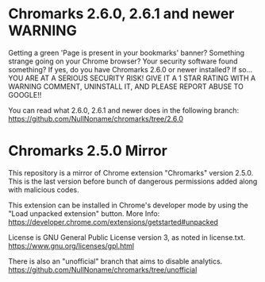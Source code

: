 # Chromarks 2.6.0, 2.6.1 and newer WARNING
Getting a green 'Page is present in your bookmarks' banner? Something strange going on your Chrome browser? Your security software found something? If yes, do you have Chromarks 2.6.0 or newer installed? If so... YOU ARE AT A SERIOUS SECURITY RISK! GIVE IT A 1 STAR RATING WITH A WARNING COMMENT, UNINSTALL IT, AND PLEASE REPORT ABUSE TO GOOGLE!!

You can read what 2.6.0, 2.6.1 and newer does in the following branch: https://github.com/NullNoname/chromarks/tree/2.6.0

# Chromarks 2.5.0 Mirror
This repository is a mirror of Chrome extension "Chromarks" version 2.5.0. This is the last version before bunch of dangerous permissions added along with malicious codes.

This extension can be installed in Chrome's developer mode by using the "Load unpacked extension" button.
More Info: https://developer.chrome.com/extensions/getstarted#unpacked

License is GNU General Public License version 3, as noted in license.txt.
https://www.gnu.org/licenses/gpl.html

There is also an "unofficial" branch that aims to disable analytics.
https://github.com/NullNoname/chromarks/tree/unofficial
